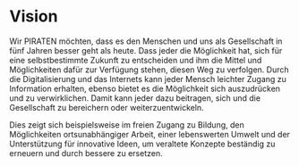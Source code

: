 # Vision

Wir PIRATEN möchten, dass es den Menschen und uns als Gesellschaft in fünf Jahren besser geht als heute. Dass jeder die Möglichkeit hat, sich für eine selbstbestimmte Zukunft zu entscheiden und ihm die Mittel und Möglichkeiten dafür zur Verfügung stehen, diesen Weg zu verfolgen. Durch die Digitalisierung und das Internets kann jeder Mensch leichter Zugang zu Information erhalten, ebenso bietet es die Möglichkeit sich auszudrücken und zu verwirklichen. Damit kann jeder dazu beitragen, sich und die Gesellschaft zu bereichern oder weiterzuentwickeln.

Dies zeigt sich beispielsweise im freien Zugang zu Bildung, den Möglichkeiten ortsunabhängiger Arbeit, einer lebenswerten Umwelt und der Unterstützung für innovative Ideen, um veraltete Konzepte beständig zu erneuern und durch bessere zu ersetzen.

